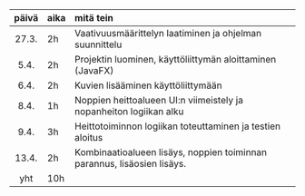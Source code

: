 
| päivä | aika | mitä tein  |
| :----:|:-----| :-----|
| 27.3. | 2h    | Vaativuusmäärittelyn laatiminen ja ohjelman suunnittelu |
| 5.4. | 2h    | Projektin luominen, käyttöliittymän aloittaminen (JavaFX) |
| 6.4. | 2h    | Kuvien lisääminen käyttöliittymään |
| 8.4. | 1h    | Noppien heittoalueen UI:n viimeistely ja nopanheiton logiikan alku |
| 9.4. | 3h    | Heittotoiminnon logiikan toteuttaminen ja testien aloitus |
| 13.4. | 2h    | Kombinaatioalueen lisäys, noppien toiminnan parannus, lisäosien lisäys. |
| yht   | 10h    | | 

